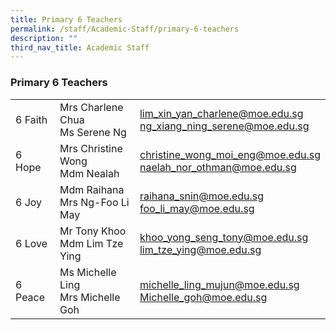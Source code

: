 ```yaml
---
title: Primary 6 Teachers
permalink: /staff/Academic-Staff/primary-6-teachers
description: ""
third_nav_title: Academic Staff
---
```

### Primary 6 Teachers

|  	|  	|  	|
|---	|---	|---	|
| 6 Faith 	| Mrs Charlene Chua<br>Ms Serene Ng 	| [lim_xin_yan_charlene@moe.edu.sg](mailto:lim_xin_yan_charlene@moe.edu.sg)<br>[ng_xiang_ning_serene@moe.edu.sg](mailto:ng_xiang_ning_serene@moe.edu.sg) 	|
| 6 Hope 	| Mrs Christine Wong<br>Mdm Nealah 	| [christine_wong_moi_eng@moe.edu.sg](mailto:christine_wong_moi_eng@moe.edu.sg)<br>[naelah_nor_othman@moe.edu.sg](mailto:naelah_nor_othman@moe.edu.sg) 	|
| 6 Joy 	| Mdm Raihana<br>Mrs Ng-Foo Li May 	| [raihana_snin@moe.edu.sg](mailto:raihana_snin@moe.edu.sg)<br>[foo_li_may@moe.edu.sg](mailto:foo_li_may@moe.edu.sg) 	|
| 6 Love 	| Mr Tony Khoo<br>Mdm Lim Tze Ying 	| [khoo_yong_seng_tony@moe.edu.sg](mailto:khoo_yong_seng_tony@moe.edu.sg)<br>[lim_tze_ying@moe.edu.sg](mailto:lim_tze_ying@moe.edu.sg) 	|
| 6 Peace 	| Ms Michelle Ling<br>Mrs Michelle Goh 	| [michelle_ling_mujun@moe.edu.sg](mailto:michelle_ling_mujun@moe.edu.sg)<br>[Michelle_goh@moe.edu.sg](mailto:Michelle_goh@moe.edu.sg) 	|